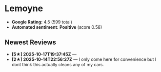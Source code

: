# Lemoyne

- **Google Rating:** 4.5  (599 total)
- **Automated sentiment:** **Positive** (score 0.58)

## Newest Reviews
- **[5★] 2025-10-17T19:37:45Z** — 
- **[2★] 2025-10-14T22:56:27Z** — I only come here for convenience but I dont think this actually cleans any of my cars.